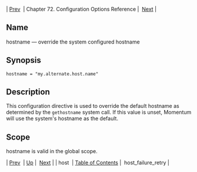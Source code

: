 | [Prev](conf.ref.host)  | Chapter 72. Configuration Options Reference |  [Next](conf.ref.host_failure_retry) |

<a name="conf.ref.hostname"></a>
## Name

hostname — override the system configured hostname

## Synopsis

`hostname = "my.alternate.host.name"`

<a name="idp24863920"></a>
## Description

This configuration directive is used to override the default hostname as determined by the `gethostname` system call. If this value is unset, Momentum will use the system's hostname as the default.

<a name="idp24866352"></a>
## Scope

hostname is valid in the global scope.

| [Prev](conf.ref.host)  | [Up](config.options.ref) |  [Next](conf.ref.host_failure_retry) |
| host  | [Table of Contents](index) |  host_failure_retry |


